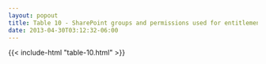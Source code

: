 ```yaml
---
layout: popout
title: Table 10 - SharePoint groups and permissions used for entitlement
date: 2013-04-30T03:12:32-06:00
---
```


{{< include-html "table-10.html" >}}

